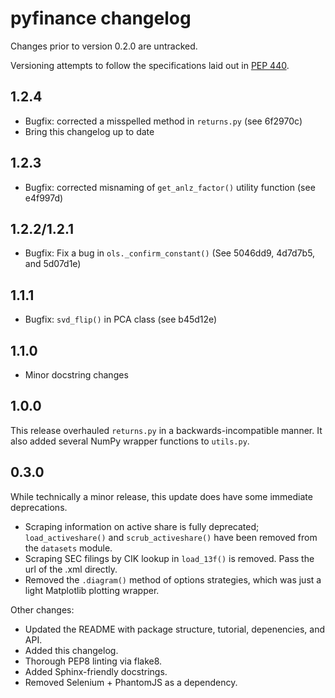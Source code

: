 # pyfinance changelog

Changes prior to version 0.2.0 are untracked.

Versioning attempts to follow the specifications laid out in [PEP 440](https://www.python.org/dev/peps/pep-0440/).

## 1.2.4

- Bugfix: corrected a misspelled method in `returns.py` (see 6f2970c)
- Bring this changelog up to date

## 1.2.3

- Bugfix: corrected misnaming of `get_anlz_factor()` utility function (see e4f997d)

## 1.2.2/1.2.1

- Bugfix: Fix a bug in `ols._confirm_constant()`  (See 5046dd9, 4d7d7b5, and 5d07d1e)

## 1.1.1

- Bugfix: `svd_flip()` in PCA class (see b45d12e)

## 1.1.0

- Minor docstring changes

## 1.0.0

This release overhauled `returns.py` in a backwards-incompatible manner.  It also added several NumPy wrapper functions to `utils.py`.

## 0.3.0

While technically a minor release, this update does have some immediate deprecations.
- Scraping information on active share is fully deprecated; `load_activeshare()` and `scrub_activeshare()` have been removed from the `datasets` module.
- Scraping SEC filings by CIK lookup in `load_13f()` is removed.  Pass the url of the .xml directly.
- Removed the `.diagram()` method of options strategies, which was just a light Matplotlib plotting wrapper.

Other changes:
- Updated the README with package structure, tutorial, depenencies, and API.
- Added this changelog.
- Thorough PEP8 linting via flake8.
- Added Sphinx-friendly docstrings.
- Removed Selenium + PhantomJS as a dependency.
